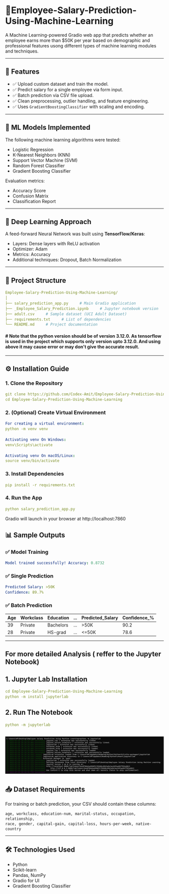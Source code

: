 # 🏢Employee-Salary-Prediction-Using-Machine-Learning

A Machine Learning-powered Gradio web app that predicts whether an employee earns more than $50K per year based on demographic and professional features usong different types of machine learning modules and techniques.

---

## 🚀 Features

- ✅ Upload custom dataset and train the model.
- ✅ Predict salary for a single employee via form input.
- ✅ Batch prediction via CSV file upload.
- ✅ Clean preprocessing, outlier handling, and feature engineering.
- ✅ Uses `GradientBoostingClassifier` with scaling and encoding.

---

## 🤖 ML Models Implemented

The following machine learning algorithms were tested:

- Logistic Regression
- K-Nearest Neighbors (KNN)
- Support Vector Machine (SVM)
- Random Forest Classifier
- Gradient Boosting Classifier

Evaluation metrics:
- Accuracy Score
- Confusion Matrix
- Classification Report

---

## 🧠 Deep Learning Approach

A feed-forward Neural Network was built using **TensorFlow/Keras**:

- Layers: Dense layers with ReLU activation
- Optimizer: Adam
- Metrics: Accuracy
- Additional techniques: Dropout, Batch Normalization

---

## 📁 Project Structure
```yaml
Employee-Salary-Prediction-Using-Machine-Learning/
│
├── salary_prediction_app.py     # Main Gradio application
├── _Employee_Salary_Prediction.ipynb     # Jupyter notebook version
├── adult.csv     # Sample dataset (UCI Adult Dataset)
├── requirements.txt     # List of dependencies
└── README.md     # Project documentation
```
#### # Note that the python version should be of version 3.12.0. As tensorflow is used in the project which supports only version upto 3.12.0. And using above it may cause error or may don't give the accurate result.


---

## ⚙️ Installation Guide

### 1. Clone the Repository

```yaml
git clone https://github.com/Codex-Amit/Employee-Salary-Prediction-Using-Machine-Learning.git
cd Employee-Salary-Prediction-Using-Machine-Learning
```
### 2. (Optional) Create Virtual Environment

```yaml
For creating a virtual environment:
python -m venv venv

Activating venv On Windows:
venv\Scripts\activate

Activating venv On macOS/Linux:
source venv/bin/activate
```

### 3. Install Dependencies
```yaml
pip install -r requirements.txt
```

### 4. Run the App
```yaml
python salary_prediction_app.py
```
 Gradio will launch in your browser at http://localhost:7860

## 📊 Sample Outputs

### ✅ Model Training
```yaml
Model trained successfully! Accuracy: 0.8732
```

### ✅ Single Prediction
```yaml
Predicted Salary: >50K
Confidence: 89.7%
```

### ✅ Batch Prediction

| Age | Workclass | Education | ... | Predicted\_Salary | Confidence\_% |
| --- | --------- | --------- | --- | ----------------- | ------------- |
| 39  | Private   | Bachelors | ... | >50K              | 90.2          |
| 28  | Private   | HS-grad   | ... | <=50K             | 78.6          |

---

## For more detailed Analysis ( reffer to the Jupyter Notebook)

## 1. Jupyter Lab Installation
```yaml
cd Employee-Salary-Prediction-Using-Machine-Learning
python -m install jupyterlab
```

## 2. Run The Notebook
```yaml
python -m jupyterlab
```
![image alt](https://github.com/Codex-Amit/Employee-Salary-Prediction-Using-Machine-Learning/blob/main/Images/cmd.jpg?raw=true)
---

## 📥 Dataset Requirements
For training or batch prediction, your CSV should contain these columns:
```text
age, workclass, education-num, marital-status, occupation, relationship,
race, gender, capital-gain, capital-loss, hours-per-week, native-country
```
---
## 🛠 Technologies Used
- Python
- Scikit-learn
- Pandas, NumPy
- Gradio for UI
- Gradient Boosting Classifier

